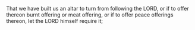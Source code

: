 That we have built us an altar to turn from following the LORD, or if to offer thereon burnt offering or meat offering, or if to offer peace offerings thereon, let the LORD himself require it;
